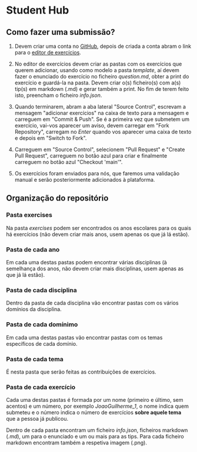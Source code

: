 # Student Hub

## Como fazer uma submissão?
1. Devem criar uma conta no [GitHub](https://github.com), depois de criada a conta abram o link para o [editor de exercícios](https://vscode.dev/github/tubarao312/PortalExercises).

2. No editor de exercícios devem criar as pastas com os exercícios que querem adicionar, usando como modelo a pasta _template_, aí devem fazer o enunciado do exercício no ficheiro _question.md_, obter a print do exercício e guardá-la na pasta. Devem criar o(s) ficheiro(s) com a(s) tip(s) em markdown (.md) e gerar também a print. No fim de terem feito isto, preencham o ficheiro _info.json_.

3. Quando terminarem, abram a aba lateral "Source Control", escrevam a mensagem "adicionar exercícios" na caixa de texto para a mensagem e carreguem em "Commit & Push". Se é a primeira vez que submetem um exercício, vai-vos aparecer um aviso, devem carregar em "Fork Repository", carregam no _Enter_ quando vos aparecer uma caixa de texto e depois em "Switch to Fork".

4. Carreguem em "Source Control", selecionem "Pull Request" e "Create Pull Request", carreguem no botão azul para criar e finalmente carreguem no botão azul "Checkout 'main'".

5. Os exercícios foram enviados para nós, que faremos uma validação manual e serão posteriormente adicionados à plataforma.

## Organização do repositório

### Pasta exercises
Na pasta _exercises_ podem ser encontrados os anos escolares para os quais há exercícios (não devem criar mais anos, usem apenas os que já lá estão).

### Pasta de cada ano
Em cada uma destas pastas podem encontrar várias disciplinas (à semelhança dos anos, não devem criar mais disciplinas, usem apenas as que já lá estão).

### Pasta de cada disciplina
Dentro da pasta de cada disciplina vão encontrar pastas com os vários domínios da disciplina.

### Pasta de cada domínimo
Em cada uma destas pastas vão encontrar pastas com os temas específicos de cada domínio.

### Pasta de cada tema
É nesta pasta que serão feitas as contribuições de exercícios.

### Pasta de cada exercício
Cada uma destas pastas é formada por um nome (primeiro e último, sem acentos) e um número, por exemplo _JoaoGuilherme_1_, o nome indica quem submeteu e o número indica o número de exercícios **sobre aquele tema** que a pessoa já publicou. 

Dentro de cada pasta encontram um ficheiro _info.json_, ficheiros markdown (_.md_), um para o enunciado e um ou mais para as tips. Para cada ficheiro markdown encontram também a respetiva imagem (.png).
